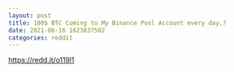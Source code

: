 ```yaml
--- 
layout: post 
title: 100$ BTC Coming to My Binance Pool Account every day.? 
date: 2021-06-16 1623837502 
categories: reddit 
--- 
```

https://redd.it/o119l1